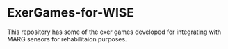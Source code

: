 # ExerGames-for-WISE
This repository has some of the exer games developed for integrating with MARG sensors for rehabilitaion purposes.
